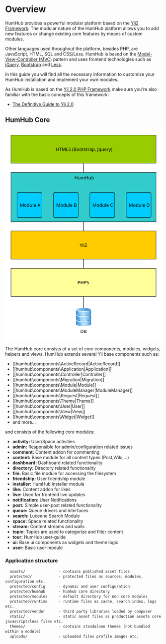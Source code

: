 Overview
========

HumHub provides a powerful modular platform based on the [Yii2 Framework](http://www.yiiframework.com).
The modular nature of the HumHub platform allows you to add new features or change existing core features by means of
custom modules.

Other languages used throughout the platform, besides PHP, are JavaScript, HTML, SQL and CSS/Less. 
HumHub is based on the [Model-View-Controller (MVC)](https://en.wikipedia.org/wiki/Model%E2%80%93view%E2%80%93controller) pattern and uses frontend technologies such as [jQuery](https://jquery.com/), [Bootstrap](http://getbootstrap.com/) and [Less](http://lesscss.org/).

In this guide you will find all the necessary information to customize your HumHub installation and implement your own modules.

As HumHub is based on the [Yii 2.0 PHP Framework](http://www.yiiframework.com/) make sure you're also familiar with the basic concepts of this framework:

- [The Definitive Guide to Yii 2.0](http://www.yiiframework.com/doc-2.0/guide-index.html) 

## HumHub Core

![Application Layers](images/appLayer.svg)

The HumHub core consists of a set of core components, modules, widgets, helpers and views.
HumHub extends several Yii base components such as:

 - [[humhub\components\ActiveRecord|ActiveRecord]]
 - [[humhub\components\Application|Application]]
 - [[humhub\components\Controller|Controller]]
 - [[humhub\components\Migration|Migration]]
 - [[humhub\components\Module|Module]]
 - [[humhub\components\ModuleManager|ModuleManager]]
 - [[humhub\components\Request|Request]]
 - [[humhub\components\Theme|Theme]]
 - [[humhub\components\User|User]]
 - [[humhub\components\View|View]]
 - [[humhub\components\Widget|Widget]]
 - and more...

and consists of the following core modules:

 - **activity:**  User/Space activities
 - **admin:**  Responsible for admin/configuration related issues
 - **comment:**  Content addon for commenting
 - **content:**  Base module for all content types (Post,Wiki,...) 
 - **dashboard:**  Dashboard related functionality
 - **directory:**  Directory related functionality
 - **file:**  Basic file module for accessing the filesystem
 - **friendship:**  User friendship module
 - **installer:**  HumHub installer module
 - **like:**  Content addon for likes
 - **live:**  Used for frontend live updates
 - **notification:**  User Notifications
 - **post:**  Simple user-post related functionality
 - **queue:** Queue drivers and interfaces
 - **search:**  Luceene Search Module
 - **space:**  Space related functionality
 - **stream:**  Content streams and walls
 - **topic:** Topics are used to categorize and filter content
 - **tour:**  HumHub user-guide
 - **ui:** Base ui components as widgets and theme logic
 - **user:**  Basic user module
 
### Application structure
 
```
  assets/               - contains published asset files
  protected/            - protected files as sources, modules, configuration etc.
  protected/config      - dynamic and user configuration
  protected/humhub      - humhub core directory
  protected/modules     - default directory for non core modules
  protected/runtime     - runtime files as cache, search index, logs etc.
  protected/vendor      - third party libraries loaded by composer
  static/               - static asset files as production assets core javascript/less files etc.
  themes/               - contains standalone themes (not bundled within a module)
  uploads/              - uploaded files profile images etc.
```
